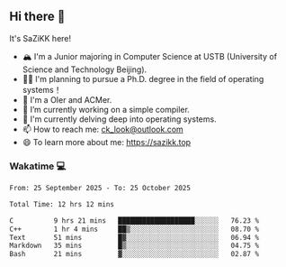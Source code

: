 ## Hi there 👋

It's SaZiKK here!

- 🏔️ I'm a Junior majoring in Computer Science  at USTB (University of Science and Technology Beijing).
- 🧑‍🎓 I'm planning to pursue a Ph.D. degree in the field of operating systems！
- 🚀 I'm a OIer and ACMer.
- 🔭 I’m currently working on a simple compiler.
- 🌱 I'm currently delving deep into operating systems.
- 📫 How to reach me: ck_look@outlook.com
- 😄 To learn more about me: https://sazikk.top

  
<!--
**SaZiKK/SaZiKK** is a ✨ _special_ ✨ repository because its `README.md` (this file) appears on your GitHub profile.

Here are some ideas to get you started:

- 🔭 I’m currently working on ...
- 🌱 I’m currently learning ...
- 👯 I’m looking to collaborate on ...
- 🤔 I’m looking for help with ...
- 💬 Ask me about ...
- 📫 How to reach me: ...
- 😄 Pronouns: ...
- ⚡ Fun fact: ...
-->

### Wakatime 💻

<!--START_SECTION:waka-->

```txt
From: 25 September 2025 - To: 25 October 2025

Total Time: 12 hrs 12 mins

C          9 hrs 21 mins   ███████████████████░░░░░░   76.23 %
C++        1 hr 4 mins     ██▒░░░░░░░░░░░░░░░░░░░░░░   08.70 %
Text       51 mins         █▓░░░░░░░░░░░░░░░░░░░░░░░   06.94 %
Markdown   35 mins         █▒░░░░░░░░░░░░░░░░░░░░░░░   04.75 %
Bash       21 mins         ▓░░░░░░░░░░░░░░░░░░░░░░░░   02.87 %
```

<!--END_SECTION:waka-->
